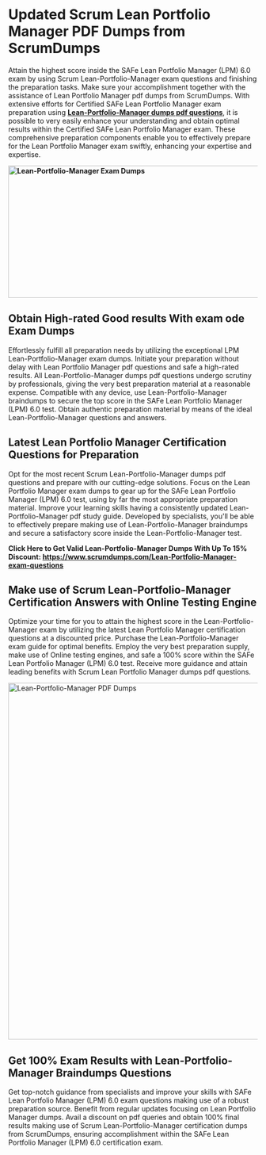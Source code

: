 <h1><strong>Updated Scrum Lean Portfolio Manager PDF Dumps from ScrumDumps</strong></h1>
<p>Attain the highest score inside the SAFe Lean Portfolio Manager (LPM) 6.0 exam by using Scrum Lean-Portfolio-Manager exam questions and finishing the preparation tasks. Make sure your accomplishment together with the assistance of Lean Portfolio Manager pdf dumps from ScrumDumps. With extensive efforts for Certified SAFe Lean Portfolio Manager exam preparation using <strong><a href="https://www.scrumdumps.com/Lean-Portfolio-Manager-exam-questions">Lean-Portfolio-Manager dumps pdf questions</a></strong>, it is possible to very easily enhance your understanding and obtain optimal results within the Certified SAFe Lean Portfolio Manager exam. These comprehensive preparation components enable you to effectively prepare for the Lean Portfolio Manager exam swiftly, enhancing your expertise and expertise.</p>
<p><strong><img src="https://i.ibb.co/8bjQb49/Copy-of-Cleaning-service-banner-Made-with-Poster-My-Wall-2.jpg" alt="Lean-Portfolio-Manager Exam Dumps" width="800" height="267" /></strong></p>
<h2><strong>Obtain High-rated Good results With exam ode Exam Dumps</strong></h2>
<p>Effortlessly fulfill all preparation needs by utilizing the exceptional LPM Lean-Portfolio-Manager exam dumps. Initiate your preparation without delay with Lean Portfolio Manager pdf questions and safe a high-rated results. All Lean-Portfolio-Manager dumps pdf questions undergo scrutiny by professionals, giving the very best preparation material at a reasonable expense. Compatible with any device, use Lean-Portfolio-Manager braindumps to secure the top score in the SAFe Lean Portfolio Manager (LPM) 6.0 test. Obtain authentic preparation material by means of the ideal Lean-Portfolio-Manager questions and answers.</p>
<h2><strong>Latest Lean Portfolio Manager Certification Questions for Preparation</strong></h2>
<p>Opt for the most recent Scrum Lean-Portfolio-Manager dumps pdf questions and prepare with our cutting-edge solutions. Focus on the Lean Portfolio Manager exam dumps to gear up for the SAFe Lean Portfolio Manager (LPM) 6.0 test, using by far the most appropriate preparation material. Improve your learning skills having a consistently updated Lean-Portfolio-Manager pdf study guide. Developed by specialists, you'll be able to effectively prepare making use of Lean-Portfolio-Manager braindumps and secure a satisfactory score inside the Lean-Portfolio-Manager test.</p>
<p><strong>Click Here to Get Valid Lean-Portfolio-Manager Dumps With Up To 15% Discount: <a href="https://www.scrumdumps.com/Lean-Portfolio-Manager-exam-questions">https://www.scrumdumps.com/Lean-Portfolio-Manager-exam-questions</a></strong></p>
<h2><strong>Make use of Scrum Lean-Portfolio-Manager Certification Answers with Online Testing Engine</strong></h2>
<p>Optimize your time for you to attain the highest score in the Lean-Portfolio-Manager exam by utilizing the latest Lean Portfolio Manager certification questions at a discounted price. Purchase the Lean-Portfolio-Manager exam guide for optimal benefits. Employ the very best preparation supply, make use of Online testing engines, and safe a 100% score within the SAFe Lean Portfolio Manager (LPM) 6.0 test. Receive more guidance and attain leading benefits with Scrum Lean Portfolio Manager dumps pdf questions.</p>
<p><a href="https://www.scrumdumps.com/Lean-Portfolio-Manager-exam-questions"><img src="https://i.ibb.co/F3py0hR/Copy-of-Offer-Social-Media-Ad-Made-with-Poster-My-Wall.jpg" alt="Lean-Portfolio-Manager PDF Dumps" width="720" height="" /></a></p>
<h2><strong>Get 100% Exam Results with Lean-Portfolio-Manager Braindumps Questions</strong></h2>
<p>Get top-notch guidance from specialists and improve your skills with SAFe Lean Portfolio Manager (LPM) 6.0 exam questions making use of a robust preparation source. Benefit from regular updates focusing on Lean Portfolio Manager dumps. Avail a discount on pdf queries and obtain 100% final results making use of Scrum Lean-Portfolio-Manager certification dumps from ScrumDumps, ensuring accomplishment within the SAFe Lean Portfolio Manager (LPM) 6.0 certification exam.</p>
